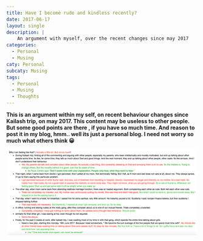 ```yaml
---
title: Have I become rude and kindless recently?
date: 2017-06-17
layout: single
description: |
    An argument with myself, over the recent changes since may 2017
categories:
  - Personal
  - Musing
caty: Personal
subcaty: Musing
tags:
  - Personal
  - Musing
  - Thoughts
---
```


<b>This is an argument within my self, on recent behaviour changes since Kailash trip, on may 2017. This content may be useless to other people. But some good points are there , if you have so much time. And reason to post it in my blog, hmm.. well its just a personal blog. I need not worry so much what others think 😀 </b>

<img src="/assets/images/RecentRudeness.png"  itemprop="image" alt="An Argument with myself">
